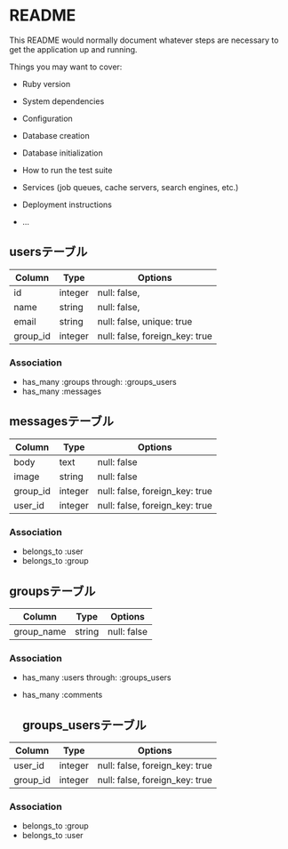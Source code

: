 # README

This README would normally document whatever steps are necessary to get the
application up and running.

Things you may want to cover:

* Ruby version

* System dependencies

* Configuration

* Database creation

* Database initialization

* How to run the test suite

* Services (job queues, cache servers, search engines, etc.)

* Deployment instructions

* ...

## usersテーブル

|Column|Type|Options|
|------|----|-------|
|id|integer|null: false,|
|name|string|null: false,|
|email|string|null: false, unique: true|
|group_id|integer|null: false, foreign_key: true|

### Association
- has_many :groups through: :groups_users
- has_many :messages



 ## messagesテーブル

|Column|Type|Options|
|------|----|-------|
|body|text|null: false|
|image|string|null: false|
|group_id|integer|null: false, foreign_key: true|
|user_id|integer|null: false, foreign_key: true|

### Association
- belongs_to :user
- belongs_to :group


 ## groupsテーブル

|Column|Type|Options|
|------|----|-------|
|group_name|string|null: false|

### Association
- has_many :users through: :groups_users
- has_many :comments


  ## groups_usersテーブル

|Column|Type|Options|
|------|----|-------|
|user_id|integer|null: false, foreign_key: true|
|group_id|integer|null: false, foreign_key: true|

### Association
- belongs_to :group
- belongs_to :user